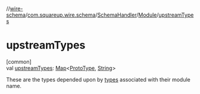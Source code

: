 //[wire-schema](../../../../index.md)/[com.squareup.wire.schema](../../index.md)/[SchemaHandler](../index.md)/[Module](index.md)/[upstreamTypes](upstream-types.md)

# upstreamTypes

[common]\
val [upstreamTypes](upstream-types.md): [Map](https://kotlinlang.org/api/latest/jvm/stdlib/kotlin.collections/-map/index.html)&lt;[ProtoType](../../-proto-type/index.md), [String](https://kotlinlang.org/api/latest/jvm/stdlib/kotlin/-string/index.html)&gt;

These are the types depended upon by [types](types.md) associated with their module name.
